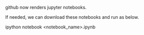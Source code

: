 github now renders jupyter notebooks.

If needed, we can download these notebooks and run as below.

ipython notebook <notebook_name>.ipynb
